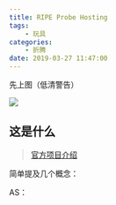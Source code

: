 ```yaml
---
title: RIPE Probe Hosting
tags: 
    - 玩具
categories:
    - 折腾
date: 2019-03-27 11:47:00
---
```


先上图（低清警告）

![](/images/media/ripe_probe.jpg)

## 这是什么

> [官方项目介绍](https://atlas.ripe.net)

简单提及几个概念：

AS：


<!--stackedit_data:
eyJoaXN0b3J5IjpbLTEyNjE0NTgxNTFdfQ==
-->